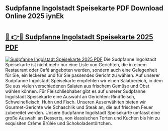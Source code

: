 ## Sudpfanne Ingolstadt Speisekarte PDF Download Online 2025 iynEk

# <h2><a href="http://gcbtrq.nevu.top/?p=Sudpfanne+Ingolstadt+Speisekarte">🔗 👉🔴 Sudpfanne Ingolstadt Speisekarte 2025 PDF</a></h2>

[![Sudpfanne Ingolstadt Speisekarte 2025 PDF](https://i.imgur.com/dBaPXMq.png)](http://gcbtrq.nevu.top/?p=Sudpfanne+Ingolstadt+Speisekarte)
Die Sudpfanne Ingolstadt Speisekarte ist nicht mehr nur eine Liste von Gerichten, die in einem Restaurant oder Café angeboten werden, sondern auch eine Gelegenheit für Sie, ein leckeres und für Sie passendes Gericht zu wählen. Auf unserer Sudpfanne Ingolstadt Speisekarte empfehlen wir einen Salatbereich, in dem Sie aus vielen verschiedenen Salaten aus frischem Gemüse und Obst wählen können. Für Fleischliebhaber gibt es auf unserer Sudpfanne Ingolstadt Speisekarte eine Auswahl an Gerichten: Rindfleisch, Schweinefleisch, Huhn und Fisch. Unseren Auserwählten bieten wir Gourmet-Gerichte wie Schaschlik und Steak an, die auf frischem Feuer zubereitet werden. Unsere Sudpfanne Ingolstadt Speisekarte umfasst eine große Auswahl an Desserts, von klassischen Torten und Kuchen bis hin zu exquisiten Crème Brûlée und Schokoladentörtchen.
